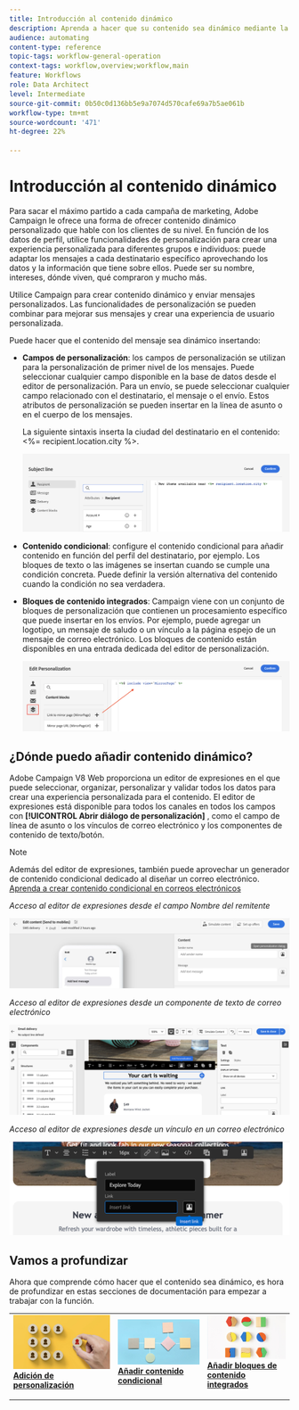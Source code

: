 ```yaml
---
title: Introducción al contenido dinámico
description: Aprenda a hacer que su contenido sea dinámico mediante la personalización, el contenido condicional y los bloques de contenido integrados.
audience: automating
content-type: reference
topic-tags: workflow-general-operation
context-tags: workflow,overview;workflow,main
feature: Workflows
role: Data Architect
level: Intermediate
source-git-commit: 0b50c0d136bb5e9a7074d570cafe69a7b5ae061b
workflow-type: tm+mt
source-wordcount: '471'
ht-degree: 22%

---
```



# Introducción al contenido dinámico

Para sacar el máximo partido a cada campaña de marketing, Adobe Campaign le ofrece una forma de ofrecer contenido dinámico personalizado que hable con los clientes de su nivel. En función de los datos de perfil, utilice funcionalidades de personalización para crear una experiencia personalizada para diferentes grupos e individuos: puede adaptar los mensajes a cada destinatario específico aprovechando los datos y la información que tiene sobre ellos. Puede ser su nombre, intereses, dónde viven, qué compraron y mucho más.

Utilice Campaign para crear contenido dinámico y enviar mensajes personalizados. Las funcionalidades de personalización se pueden combinar para mejorar sus mensajes y crear una experiencia de usuario personalizada.

Puede hacer que el contenido del mensaje sea dinámico insertando:

* **Campos de personalización**: los campos de personalización se utilizan para la personalización de primer nivel de los mensajes. Puede seleccionar cualquier campo disponible en la base de datos desde el editor de personalización. Para un envío, se puede seleccionar cualquier campo relacionado con el destinatario, el mensaje o el envío. Estos atributos de personalización se pueden insertar en la línea de asunto o en el cuerpo de los mensajes.

   La siguiente sintaxis inserta la ciudad del destinatario en el contenido: &lt;%= recipient.location.city %>.

   ![](assets/perso-subject-line.png)

* **Contenido condicional**: configure el contenido condicional para añadir contenido en función del perfil del destinatario, por ejemplo. Los bloques de texto o las imágenes se insertan cuando se cumple una condición concreta. Puede definir la versión alternativa del contenido cuando la condición no sea verdadera.

* **Bloques de contenido integrados**: Campaign viene con un conjunto de bloques de personalización que contienen un procesamiento específico que puede insertar en los envíos. Por ejemplo, puede agregar un logotipo, un mensaje de saludo o un vínculo a la página espejo de un mensaje de correo electrónico. Los bloques de contenido están disponibles en una entrada dedicada del editor de personalización.

   ![](assets/perso-content-blocks.png)

## ¿Dónde puedo añadir contenido dinámico?

Adobe Campaign V8 Web proporciona un editor de expresiones en el que puede seleccionar, organizar, personalizar y validar todos los datos para crear una experiencia personalizada para el contenido. El editor de expresiones está disponible para todos los canales en todos los campos con **[!UICONTROL Abrir diálogo de personalización]** , como el campo de línea de asunto o los vínculos de correo electrónico y los componentes de contenido de texto/botón.

>[!NOTE]
>
>Además del editor de expresiones, también puede aprovechar un generador de contenido condicional dedicado al diseñar un correo electrónico. [Aprenda a crear contenido condicional en correos electrónicos](conditions.md)

*Acceso al editor de expresiones desde el campo Nombre del remitente*

![](assets/expression-editor-access.png)

*Acceso al editor de expresiones desde un componente de texto de correo electrónico*

![](assets/expression-editor-access-email.png)

*Acceso al editor de expresiones desde un vínculo en un correo electrónico*

![](assets/perso-link-insert-icon.png)

## Vamos a profundizar

Ahora que comprende cómo hacer que el contenido sea dinámico, es hora de profundizar en estas secciones de documentación para empezar a trabajar con la función.

<table style="table-layout:fixed"><tr style="border: 0;">
<td>
<a href="personalize.md">
<img alt="Personalización del contenido" src="assets/do-not-localize/dynamic-personalization.jpg">
</a>
<div>
<a href="personalize.md"><strong>Adición de personalización</strong></a>
</div>
<p>
</td>
<td>
<a href="conditions.md">
<img alt="Posible cliente" src="assets/do-not-localize/dynamic-conditional.jpg">
</a>
<div><a href="conditions.md"><strong>Añadir contenido condicional</strong>
</div>
<p>
</td>
<td>
<a href="content-blocks.md">
<img alt="Poco frecuente" src="assets/do-not-localize/dynamic-content-blocks.jpg">
</a>
<div>
<a href="content-blocks.md"><strong>Añadir bloques de contenido integrados</strong></a>
</div>
<p></td>
</tr></table>
